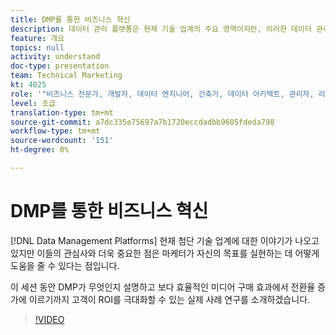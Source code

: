 ```yaml
---
title: DMP를 통한 비즈니스 혁신
description: 데이터 관리 플랫폼은 현재 기술 업계의 주요 영역이지만, 이러한 데이터 관리 플랫폼은 무엇입니까? 그리고 더욱 중요한 것은 마케터가 자신의 목표를 실현하는 데 어떠한 도움이 됩니까? 이 세션 동안 DMP가 무엇인지 설명하고 보다 효율적인 미디어 구매 효과에서 전환율 증가에 이르기까지 고객이 ROI를 극대화할 수 있는 실제 사례 연구를 소개하겠습니다.
feature: 개요
topics: null
activity: understand
doc-type: presentation
team: Technical Marketing
kt: 4025
role: '"비즈니스 전문가, 개발자, 데이터 엔지니어, 건축가, 데이터 아키텍트, 관리자, 리더"'
level: 초급
translation-type: tm+mt
source-git-commit: a7dc335e75697a7b1720eccdadbb9605fdeda798
workflow-type: tm+mt
source-wordcount: '151'
ht-degree: 0%

---
```



# DMP를 통한 비즈니스 혁신

[!DNL Data Management Platforms] 현재 첨단 기술 업계에 대한 이야기가 나오고 있지만 이들의 관심사와 더욱 중요한 점은 마케터가 자신의 목표를 실현하는 데 어떻게 도움을 줄 수 있다는 점입니다.

이 세션 동안 DMP가 무엇인지 설명하고 보다 효율적인 미디어 구매 효과에서 전환율 증가에 이르기까지 고객이 ROI를 극대화할 수 있는 실제 사례 연구를 소개하겠습니다.

>[!VIDEO](https://video.tv.adobe.com/v/29770/?quality=12)
